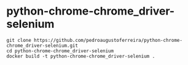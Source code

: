 # python-chrome-chrome_driver-selenium

```
git clone https://github.com/pedroaugustoferreira/python-chrome-chrome_driver-selenium.git
cd python-chrome-chrome_driver-selenium
docker build -t python-chrome-chrome_driver-selenium .

```
